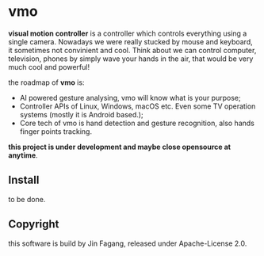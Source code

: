 # vmo

**visual motion controller** is a controller which controls everything using a single camera. Nowadays we were really stucked by mouse and keyboard, it sometimes not convinient and cool. Think about we can control computer, television, phones by simply wave your hands in the air, that would be very much cool and powerful!

the roadmap of **vmo** is:

- AI powered gesture analysing, vmo will know what is your purpose;
- Controller APIs of Linux, Windows, macOS etc. Even some TV operation systems (mostly it is Android based.);
- Core tech of vmo is hand detection and gesture recognition, also hands finger points tracking.

**this project is under development and maybe close opensource at anytime**.


## Install

to be done.


## Copyright

this software is build by Jin Fagang, released under Apache-License 2.0.